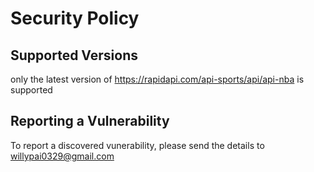 # Security Policy

## Supported Versions

only the latest version of https://rapidapi.com/api-sports/api/api-nba is supported

## Reporting a Vulnerability

To report a discovered vunerability, please send the details to willypai0329@gmail.com
